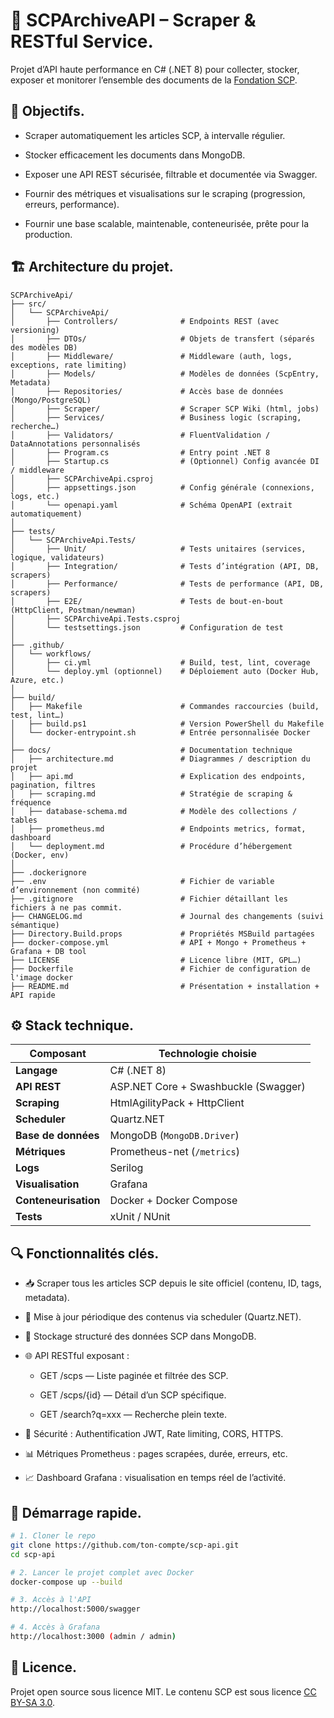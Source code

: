 # 🧪 SCPArchiveAPI – Scraper & RESTful Service.
Projet d’API haute performance en C# (.NET 8) pour collecter, stocker, exposer et monitorer l’ensemble des documents de la [Fondation SCP](http://scp-wiki.wikidot.com).

## 📌 Objectifs.
- Scraper automatiquement les articles SCP, à intervalle régulier.

- Stocker efficacement les documents dans MongoDB.

- Exposer une API REST sécurisée, filtrable et documentée via Swagger.

- Fournir des métriques et visualisations sur le scraping (progression, erreurs, performance).

- Fournir une base scalable, maintenable, conteneurisée, prête pour la production.

## 🏗️ Architecture du projet.
```
SCPArchiveApi/
├── src/
│   └── SCPArchiveApi/
│       ├── Controllers/              # Endpoints REST (avec versioning)
│       ├── DTOs/                     # Objets de transfert (séparés des modèles DB)
│       ├── Middleware/               # Middleware (auth, logs, exceptions, rate limiting)
│       ├── Models/                   # Modèles de données (ScpEntry, Metadata)
│       ├── Repositories/             # Accès base de données (Mongo/PostgreSQL)
│       ├── Scraper/                  # Scraper SCP Wiki (html, jobs)
│       ├── Services/                 # Business logic (scraping, recherche…)
│       ├── Validators/               # FluentValidation / DataAnnotations personnalisés
│       ├── Program.cs                # Entry point .NET 8
│       ├── Startup.cs                # (Optionnel) Config avancée DI / middleware
│       ├── SCPArchiveApi.csproj
│       ├── appsettings.json          # Config générale (connexions, logs, etc.)
│       └── openapi.yaml              # Schéma OpenAPI (extrait automatiquement)
│
├── tests/
│   └── SCPArchiveApi.Tests/
│       ├── Unit/                     # Tests unitaires (services, logique, validateurs)
│       ├── Integration/              # Tests d’intégration (API, DB, scrapers)
│       ├── Performance/              # Tests de performance (API, DB, scrapers)
│       ├── E2E/                      # Tests de bout-en-bout (HttpClient, Postman/newman)
│       ├── SCPArchiveApi.Tests.csproj
│       └── testsettings.json         # Configuration de test
│
├── .github/
│   └── workflows/
│       ├── ci.yml                    # Build, test, lint, coverage
│       └── deploy.yml (optionnel)    # Déploiement auto (Docker Hub, Azure, etc.)
│
├── build/
│   ├── Makefile                      # Commandes raccourcies (build, test, lint…)
│   ├── build.ps1                     # Version PowerShell du Makefile
│   └── docker-entrypoint.sh          # Entrée personnalisée Docker
│
├── docs/                             # Documentation technique
│   ├── architecture.md               # Diagrammes / description du projet
│   ├── api.md                        # Explication des endpoints, pagination, filtres
│   ├── scraping.md                   # Stratégie de scraping & fréquence
│   ├── database-schema.md            # Modèle des collections / tables
│   ├── prometheus.md                 # Endpoints metrics, format, dashboard
│   └── deployment.md                 # Procédure d’hébergement (Docker, env)
│
├── .dockerignore
├── .env                              # Fichier de variable d’environnement (non commité)
├── .gitignore                        # Fichier détaillant les fichiers à ne pas commit.
├── CHANGELOG.md                      # Journal des changements (suivi sémantique)
├── Directory.Build.props             # Propriétés MSBuild partagées
├── docker-compose.yml                # API + Mongo + Prometheus + Grafana + DB tool
├── LICENSE                           # Licence libre (MIT, GPL…)
├── Dockerfile                        # Fichier de configuration de l'image docker
├── README.md                         # Présentation + installation + API rapide
```

## ⚙️ Stack technique.
| Composant            | Technologie choisie                  |
| -------------------- | ------------------------------------ |
| **Langage**          | C# (.NET 8)                          |
| **API REST**         | ASP.NET Core + Swashbuckle (Swagger) |
| **Scraping**         | HtmlAgilityPack + HttpClient         |
| **Scheduler**        | Quartz.NET                           |
| **Base de données**  | MongoDB (`MongoDB.Driver`)           |
| **Métriques**        | Prometheus-net (`/metrics`)          |
| **Logs**             | Serilog                              |
| **Visualisation**    | Grafana                              |
| **Conteneurisation** | Docker + Docker Compose              |
| **Tests**            | xUnit / NUnit                        |


## 🔍 Fonctionnalités clés.
- 📥 Scraper tous les articles SCP depuis le site officiel (contenu, ID, tags, metadata).

- 📆 Mise à jour périodique des contenus via scheduler (Quartz.NET).

- 🧾 Stockage structuré des données SCP dans MongoDB.

- 🌐 API RESTful exposant :

  - GET /scps — Liste paginée et filtrée des SCP.

  - GET /scps/{id} — Détail d’un SCP spécifique.

  - GET /search?q=xxx — Recherche plein texte.

- 🔐 Sécurité : Authentification JWT, Rate limiting, CORS, HTTPS.

- 📊 Métriques Prometheus : pages scrapées, durée, erreurs, etc.

- 📈 Dashboard Grafana : visualisation en temps réel de l’activité.

## 🚀 Démarrage rapide.
```bash
# 1. Cloner le repo
git clone https://github.com/ton-compte/scp-api.git
cd scp-api

# 2. Lancer le projet complet avec Docker
docker-compose up --build

# 3. Accès à l'API
http://localhost:5000/swagger

# 4. Accès à Grafana
http://localhost:3000 (admin / admin)
```

## 📄 Licence.
Projet open source sous licence MIT. Le contenu SCP est sous licence [CC BY-SA 3.0](https://creativecommons.org/licenses/by-sa/3.0/).
